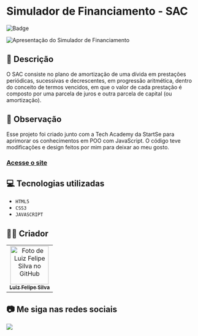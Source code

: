 # Simulador de Financiamento - SAC
![Badge](http://img.shields.io/static/v1?label=STATUS&message=CONCLUIDO&color=GREEN&style=for-the-badge)             

<img src="https://github.com/luizfelipe9627/simulador-de-financiamento/blob/master/assets/image/apresentacao.gif" alt="Apresentação do Simulador de Financiamento">

## 📄 Descrição
O SAC consiste no plano de amortização de uma dívida em prestações periódicas, sucessivas e decrescentes, em progressão aritmética, dentro do conceito de termos vencidos, em que o valor de cada prestação é composto por uma parcela de juros e outra parcela de capital (ou amortização).

## 📑 Observação
Esse projeto foi criado junto com a Tech Academy da StartSe para aprimorar os conhecimentos em POO com JavaScript. O código teve modificações e design feitos por mim para deixar ao meu gosto.

### <a href="https://luizfelipe9627-simulador-de-financiamento.netlify.app">Acesse o site</a>

## 💻 Tecnologias utilizadas

- ``HTML5``
- ``CSS3``
- ``JAVASCRIPT``

## 🧑‍💻 Criador

<table>
  <tr>
    <td align="center">
      <a href="https://github.com/luizfelipe9627">
        <img src="https://github.com/luizfelipe9627.png" width="100px;" alt="Foto de Luiz Felipe Silva no GitHub"/><br>
        <sub>
          <b>Luiz Felipe Silva</b>
        </sub>
      </a>
    </td>
  </tr>
</table>

## 📷 Me siga nas redes sociais<br>

<p align="left">
  <a href="https://www.linkedin.com/in/luizfelipe9627/" target="_blank"><img src="https://img.shields.io/badge/-LinkedIn-%230077B5?style=for-the-badge&logo=linkedin&logoColor=white"></a>
</p>

